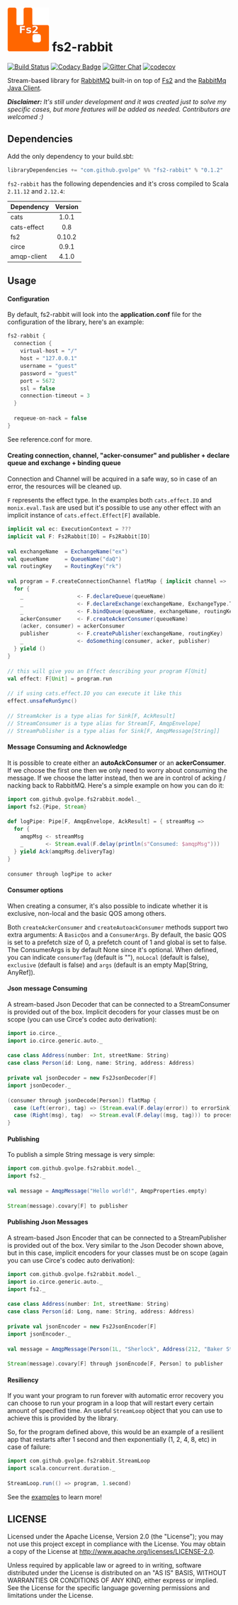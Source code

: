 ![logo](fs2-rabbit.png) fs2-rabbit
==========

[![Build Status](https://travis-ci.org/gvolpe/fs2-rabbit.svg?branch=master)](https://travis-ci.org/gvolpe/fs2-rabbit)
[![Codacy Badge](https://api.codacy.com/project/badge/Grade/011c5931cd3945b3a88eb725f18bbf88)](https://www.codacy.com/app/volpegabriel/fs2-rabbit?utm_source=github.com&utm_medium=referral&utm_content=gvolpe/fs2-rabbit&utm_campaign=badger)
[![Gitter Chat](https://badges.gitter.im/fs2-rabbit/fs2-rabbit.svg)](https://gitter.im/fs2-rabbit/fs2-rabbit)
[![codecov](https://codecov.io/gh/gvolpe/fs2-rabbit/branch/master/graph/badge.svg)](https://codecov.io/gh/gvolpe/fs2-rabbit)

Stream-based library for [RabbitMQ](https://www.rabbitmq.com/) built-in on top of [Fs2](https://github.com/functional-streams-for-scala/fs2) and the [RabbitMq Java Client](https://github.com/rabbitmq/rabbitmq-java-client).

***Disclaimer:** It's still under development and it was created just to solve my specific cases, but more features will be added as needed. Contributors are welcomed :)*

## Dependencies

Add the only dependency to your build.sbt:

```scala
libraryDependencies += "com.github.gvolpe" %% "fs2-rabbit" % "0.1.2"
```

`fs2-rabbit` has the following dependencies and it's cross compiled to Scala `2.11.12` and `2.12.4`:

| Dependency  | Version    |
| ----------- |:----------:|
| cats        | 1.0.1      |
| cats-effect | 0.8        |
| fs2         | 0.10.2     |
| circe       | 0.9.1      |
| amqp-client | 4.1.0      |

## Usage

#### Configuration

By default, fs2-rabbit will look into the **application.conf** file for the configuration of the library, here's an example:

```scala
fs2-rabbit {
  connection {
    virtual-host = "/"
    host = "127.0.0.1"
    username = "guest"
    password = "guest"
    port = 5672
    ssl = false
    connection-timeout = 3
  }

  requeue-on-nack = false
}
```

See reference.conf for more.

#### Creating connection, channel, "acker-consumer" and publisher + declare queue and exchange + binding queue

Connection and Channel will be acquired in a safe way, so in case of an error, the resources will be cleaned up.

`F` represents the effect type. In the examples both `cats.effect.IO` and `monix.eval.Task` are used but it's possible to use any other effect with an implicit instance of `cats.effect.Effect[F]` available.

```scala
implicit val ec: ExecutionContext = ???
implicit val F: Fs2Rabbit[IO] = Fs2Rabbit[IO]

val exchangeName  = ExchangeName("ex")
val queueName     = QueueName("daQ")
val routingKey    = RoutingKey("rk")

val program = F.createConnectionChannel flatMap { implicit channel => 	      // Stream[F, AMQPChannel]
  for {
    _                 <- F.declareQueue(queueName)                            // Stream[F, Unit]
    _                 <- F.declareExchange(exchangeName, ExchangeType.Topic)  // Stream[F, Unit]
    _                 <- F.bindQueue(queueName, exchangeName, routingKey)     // Stream[F, Unit]
    ackerConsumer     <- F.createAckerConsumer(queueName)	              // (StreamAcker[F], StreamConsumer[F])
    (acker, consumer) = ackerConsumer
    publisher         <- F.createPublisher(exchangeName, routingKey)	      // StreamPublisher[F]
    _                 <- doSomething(consumer, acker, publisher)
  } yield ()
}

// this will give you an Effect describing your program F[Unit]
val effect: F[Unit] = program.run

// if using cats.effect.IO you can execute it like this
effect.unsafeRunSync()

// StreamAcker is a type alias for Sink[F, AckResult]
// StreamConsumer is a type alias for Stream[F, AmqpEnvelope]
// StreamPublisher is a type alias for Sink[F, AmqpMessage[String]]

```

#### Message Consuming and Acknowledge

It is possible to create either an **autoAckConsumer** or an **ackerConsumer**. If we choose the first one then we only need to worry about consuming the message. If we choose the latter instead, then we are in control of acking / nacking back to RabbitMQ. Here's a simple example on how you can do it:

```scala
import com.github.gvolpe.fs2rabbit.model._
import fs2.{Pipe, Stream}

def logPipe: Pipe[F, AmqpEnvelope, AckResult] = { streamMsg =>
  for {
    amqpMsg <- streamMsg
    _       <- Stream.eval(F.delay(println(s"Consumed: $amqpMsg")))
  } yield Ack(amqpMsg.deliveryTag)
}

consumer through logPipe to acker
```

#### Consumer options

When creating a consumer, it's also possible to indicate whether it is exclusive, non-local and the basic QOS among others.

Both `createAckerConsumer` and `createAutoackConsumer` methods support two extra arguments: A `BasicQos` and a `ConsumerArgs`. By default, the basic QOS is set to a prefetch size of 0, a prefetch count of 1 and global is set to false. The ConsumerArgs is by default None since it's optional. When defined, you can indicate `consumerTag` (default is ""), `noLocal` (default is false), `exclusive` (default is false) and `args` (default is an empty Map[String, AnyRef]).

#### Json message Consuming

A stream-based Json Decoder that can be connected to a StreamConsumer is provided out of the box. Implicit decoders for your classes must be on scope (you can use Circe's codec auto derivation):

```scala
import io.circe._
import io.circe.generic.auto._

case class Address(number: Int, streetName: String)
case class Person(id: Long, name: String, address: Address)

private val jsonDecoder = new Fs2JsonDecoder[F]
import jsonDecoder._

(consumer through jsonDecode[Person]) flatMap {
  case (Left(error), tag) => (Stream.eval(F.delay(error)) to errorSink).map(_ => Nack(tag)) to acker
  case (Right(msg), tag)  => Stream.eval(F.delay((msg, tag))) to processorSink
}
```

#### Publishing

To publish a simple String message is very simple:

```scala
import com.github.gvolpe.fs2rabbit.model._
import fs2._

val message = AmqpMessage("Hello world!", AmqpProperties.empty)

Stream(message).covary[F] to publisher
```

#### Publishing Json Messages

A stream-based Json Encoder that can be connected to a StreamPublisher is provided out of the box. Very similar to the Json Decoder shown above, but in this case, implicit encoders for your classes must be on scope (again you can use Circe's codec auto derivation):

```scala
import com.github.gvolpe.fs2rabbit.model._
import io.circe.generic.auto._
import fs2._

case class Address(number: Int, streetName: String)
case class Person(id: Long, name: String, address: Address)

private val jsonEncoder = new Fs2JsonEncoder[F]
import jsonEncoder._

val message = AmqpMessage(Person(1L, "Sherlock", Address(212, "Baker St")), AmqpProperties.empty)

Stream(message).covary[F] through jsonEncode[F, Person] to publisher
```

#### Resiliency

If you want your program to run forever with automatic error recovery you can choose to run your program in a loop that will restart every certain amount of specified time. An useful `StreamLoop` object that you can use to achieve this is provided by the library.

So, for the program defined above, this would be an example of a resilient app that restarts after 1 second and then exponentially (1, 2, 4, 8, etc) in case of failure:

```scala
import com.github.gvolpe.fs2rabbit.StreamLoop
import scala.concurrent.duration._

StreamLoop.run(() => program, 1.second)
```

See the [examples](https://github.com/gvolpe/fs2-rabbit/tree/master/examples/src/main/scala/com/github/gvolpe/fs2rabbit/examples) to learn more!

## LICENSE

Licensed under the Apache License, Version 2.0 (the "License"); you may not use this project except in compliance with
the License. You may obtain a copy of the License at http://www.apache.org/licenses/LICENSE-2.0.

Unless required by applicable law or agreed to in writing, software distributed under the License is distributed on an
"AS IS" BASIS, WITHOUT WARRANTIES OR CONDITIONS OF ANY KIND, either express or implied. See the License for the specific
language governing permissions and limitations under the License.
